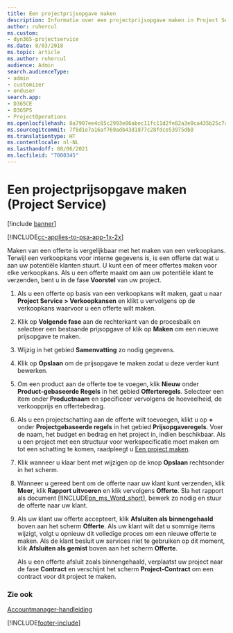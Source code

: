 ```yaml
---
title: Een projectprijsopgave maken
description: Informatie over een projectprijsopgave maken in Project Service
author: ruhercul
ms.custom:
- dyn365-projectservice
ms.date: 8/03/2018
ms.topic: article
ms.author: ruhercul
audience: Admin
search.audienceType:
- admin
- customizer
- enduser
search.app:
- D365CE
- D365PS
- ProjectOperations
ms.openlocfilehash: 8a7907ee4c85c2993e86abec11fc11d2fe82a3e0ca435b25c7a213bbce931e73
ms.sourcegitcommit: 7f8d1e7a16af769adb43d1877c28fdce53975db8
ms.translationtype: HT
ms.contentlocale: nl-NL
ms.lasthandoff: 08/06/2021
ms.locfileid: "7000345"
---
```

# <a name="create-a-project-quote-project-service"></a>Een projectprijsopgave maken (Project Service)

[!include [banner](../includes/psa-now-project-operations.md)]

[!INCLUDE[cc-applies-to-psa-app-1x-2x](../includes/cc-applies-to-psa-app-1x-2x.md)]

Maken van een offerte is vergelijkbaar met het maken van een verkoopkans. Terwijl een verkoopkans voor interne gegevens is, is een offerte dat wat u aan uw potentiële klanten stuurt. U kunt een of meer offertes maken voor elke verkoopkans. Als u een offerte maakt om aan uw potentiële klant te verzenden, bent u in de fase **Voorstel** van uw project.  
  
1. Als u een offerte op basis van een verkoopkans wilt maken, gaat u naar **Project Service > Verkoopkansen** en klikt u vervolgens op de verkoopkans waarvoor u een offerte wilt maken.  
  
2. Klik op **Volgende fase** aan de rechterkant van de procesbalk en selecteer een bestaande prijsopgave of klik op **Maken** om een nieuwe prijsopgave te maken.  
  
3. Wijzig in het gebied **Samenvatting** zo nodig gegevens.  
  
4. Klik op **Opslaan** om de prijsopgave te maken zodat u deze verder kunt bewerken.  
  
5. Om een product aan de offerte toe te voegen, klik **Nieuw** onder **Product-gebaseerde Regels** in het gebied **Offerteregels**. Selecteer een item onder **Productnaam** en specificeer vervolgens de hoeveelheid, de verkoopprijs en offertebedrag.  
  
6. Als u een projectschatting aan de offerte wilt toevoegen, klikt u op **+** onder **Projectgebaseerde regels** in het gebied **Prijsopgaveregels**. Voer de naam, het budget en bedrag en het project in, indien beschikbaar. Als u een project met een structuur voor werkspecificatie moet maken om tot een schatting te komen, raadpleegt u [Een project maken](../psa/create-project.md).  
  
7. Klik wanneer u klaar bent met wijzigen op de knop **Opslaan** rechtsonder in het scherm.  
  
8. Wanneer u gereed bent om de offerte naar uw klant kunt verzenden, klik **Meer**, klik **Rapport uitvoeren** en klik vervolgens **Offerte**. Sla het rapport als document [!INCLUDE[pn_ms_Word_short](../includes/pn-ms-word-short.md)], bewerk zo nodig en stuur de offerte naar uw klant.  
  
9. Als uw klant uw offerte accepteert, klik **Afsluiten als binnengehaald** boven aan het scherm **Offerte**. Als uw klant wilt dat u sommige items wijzigt, volgt u opnieuw dit volledige proces om een nieuwe offerte te maken. Als de klant besluit uw services niet te gebruiken op dit moment, klik **Afsluiten als gemist** boven aan het scherm **Offerte**.  
  
   Als u een offerte afsluit zoals binnengehaald, verplaatst uw project naar de fase **Contract** en verschijnt het scherm **Project-Contract** om een contract voor dit project te maken.  
  
### <a name="see-also"></a>Zie ook  
 [Accountmanager-handleiding](../psa/account-manager-guide.md)


[!INCLUDE[footer-include](../includes/footer-banner.md)]
